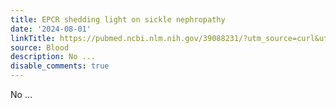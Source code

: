 ```yaml
---
title: EPCR shedding light on sickle nephropathy
date: '2024-08-01'
linkTitle: https://pubmed.ncbi.nlm.nih.gov/39088231/?utm_source=curl&utm_medium=rss&utm_campaign=journals&utm_content=7603509&fc=None&ff=20240801181900&v=2.18.0.post9+e462414
source: Blood
description: No ...
disable_comments: true
---
```

No ...